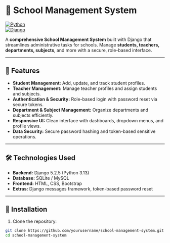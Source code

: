 # 🏫 School Management System

[![Python](https://img.shields.io/badge/Python-3.13-blue)](https://www.python.org/)  
[![Django](https://img.shields.io/badge/Django-5.2.5-green)](https://www.djangoproject.com/)  

A **comprehensive School Management System** built with Django that streamlines administrative tasks for schools. Manage **students, teachers, departments, subjects**, and more with a secure, role-based interface.

---

## 🔹 Features

- **Student Management:** Add, update, and track student profiles.  
- **Teacher Management:** Manage teacher profiles and assign students and subjects.  
- **Authentication & Security:** Role-based login with password reset via secure tokens.  
- **Department & Subject Management:** Organize departments and subjects efficiently.  
- **Responsive UI:** Clean interface with dashboards, dropdown menus, and profile views.  
- **Data Security:** Secure password hashing and token-based sensitive operations.

---

## 🛠️ Technologies Used

- **Backend:** Django 5.2.5 (Python 3.13)  
- **Database:** SQLite / MySQL  
- **Frontend:** HTML, CSS, Bootstrap  
- **Extras:** Django messages framework, token-based password reset

---

## 🚀 Installation

1. Clone the repository:

```bash
git clone https://github.com/yourusername/school-management-system.git
cd school-management-system
